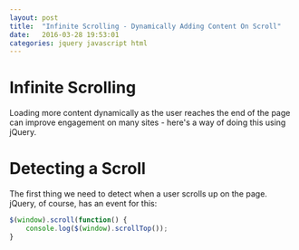 ```yaml
---
layout: post
title:  "Infinite Scrolling - Dynamically Adding Content On Scroll"
date:   2016-03-28 19:53:01
categories: jquery javascript html
---
```


# Infinite Scrolling

Loading more content dynamically as the user reaches the end of the page can improve engagement on many sites - here's a way of doing this using jQuery.

# Detecting a Scroll

The first thing we need to detect when a user scrolls up on the page. jQuery, of course, has an event for this:

```js
$(window).scroll(function() {
    console.log($(window).scrollTop());
}
```